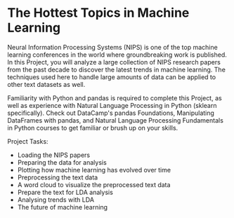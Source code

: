 # The Hottest Topics in Machine Learning

Neural Information Processing Systems (NIPS) is one of the top machine learning conferences in the world where groundbreaking work is published. In this Project, you will analyze a large collection of NIPS research papers from the past decade to discover the latest trends in machine learning. The techniques used here to handle large amounts of data can be applied to other text datasets as well.

Familiarity with Python and pandas is required to complete this Project, as well as experience with Natural Language Processing in Python (sklearn specifically). Check out DataCamp's pandas Foundations, Manipulating DataFrames with pandas, and Natural Language Processing Fundamentals in Python courses to get familiar or brush up on your skills.

Project Tasks:
<ul>
  <li>Loading the NIPS papers
  <li>Preparing the data for analysis
  <li>Plotting how machine learning has evolved over time
  <li>Preprocessing the text data
  <li>A word cloud to visualize the preprocessed text data
  <li>Prepare the text for LDA analysis
  <li>Analysing trends with LDA
  <li>The future of machine learning
<ul>
